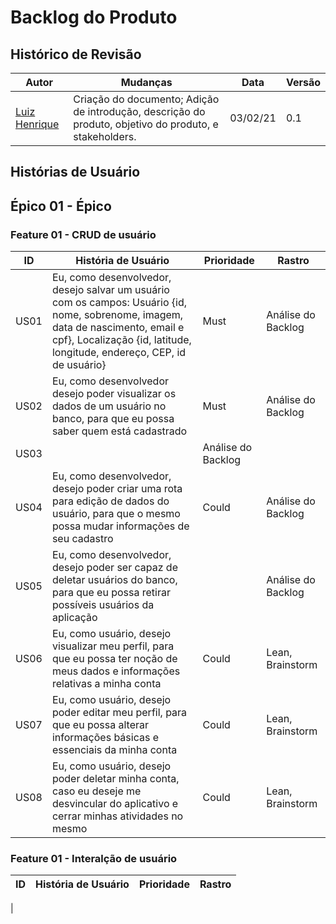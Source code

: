 # Backlog do Produto

## Histórico de Revisão
|Autor|Mudanças|Data|Versão|
|--|--|--|--|
|[Luiz Henrique](https://github.com/luiz-herique)|Criação do documento; Adição de introdução, descrição do produto, objetivo do produto, e stakeholders.|03/02/21|0.1|

## Histórias de Usuário

## Épico 01 - Épico

### Feature 01 - CRUD de usuário

|ID|História de Usuário|Prioridade|Rastro|
|--|--|--|--|
|US01|Eu, como desenvolvedor, desejo salvar um usuário com os campos: Usuário {id, nome, sobrenome, imagem, data de nascimento, email e cpf}, Localização {id, latitude, longitude, endereço, CEP, id de usuário}|Must|Análise do Backlog|
|US02|Eu, como desenvolvedor desejo poder visualizar os dados de um usuário no banco, para que eu possa saber quem está cadastrado|Must|Análise do Backlog|
|US03||Análise do Backlog|
|US04|Eu, como desenvolvedor, desejo poder criar uma rota para edição de dados do usuário, para que o mesmo possa mudar informações de seu cadastro|Could|Análise do Backlog|
|US05|Eu, como desenvolvedor, desejo poder ser capaz de deletar usuários do banco, para que eu possa retirar possíveis usuários da aplicação||Análise do Backlog|
|US06|Eu, como usuário, desejo visualizar meu perfil, para que eu possa ter noção de meus dados e informações relativas a minha conta|Could|Lean, Brainstorm|
|US07|Eu, como usuário, desejo poder editar meu perfil, para que eu possa alterar informações básicas e essenciais da minha conta|Could|Lean, Brainstorm|
|US08|Eu, como usuário, desejo poder deletar minha conta, caso eu deseje me desvincular do aplicativo e cerrar minhas atividades no mesmo|Could|Lean, Brainstorm|

### Feature 01 - Interalção de usuário

|ID|História de Usuário|Prioridade|Rastro|
|--|--|--|--|
|
